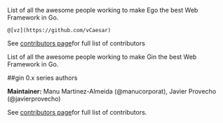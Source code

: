 List of all the awesome people working to make Ego the best Web Framework in Go.

    @[vz](https://github.com/vCaesar)

See [contributors page](https://github.com/go-ego/ego/graphs/contributors)for full list of contributors
    

List of all the awesome people working to make Gin the best Web Framework in Go.

##gin 0.x series authors

**Maintainer:** Manu Martinez-Almeida (@manucorporat), Javier Provecho (@javierprovecho)

See [contributors page](https://github.com/gin-gonic/gin/graphs/contributors)for full list of contributors.

